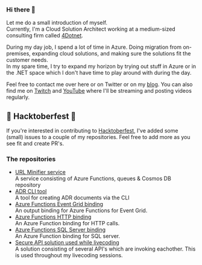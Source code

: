 ### Hi there 👋

Let me do a small introduction of myself.  
Currently, I'm a Cloud Solution Architect working at a medium-sized consulting firm called [4Dotnet](https://www.4dotnet.nl/).

During my day job, I spend a lot of time in Azure. Doing migration from on-premises, expanding cloud solutions, and making sure the solutions fit the customer needs.  
In my spare time, I try to expand my horizon by trying out stuff in Azure or in the .NET space which I don't have time to play around with during the day.

Feel free to contact me over here or on Twitter or on my [blog](https://jan-v.nl/).
You can also find me on [Twitch](https://www.twitch.tv/jandev) and [YouTube](https://www.youtube.com/channel/UCLfd7HBMLYJ0Muou1ihl_DA) where I'll be streaming and posting videos regularly.

## 🎃 Hacktoberfest 🎃

If you're interested in contributing to [Hacktoberfest](https://hacktoberfest.digitalocean.com/), I've added some (small) issues to a couple of my repositories. Feel free to add more as you see fit and create PR's.

### The repositories

* [URL Minifier service](https://github.com/Jandev/minifier)  
  A service consisting of Azure Functions, queues & Cosmos DB repository
* [ADR CLI tool](https://github.com/Jandev/adr-cli)  
  A tool for creating ADR documents via the CLI
* [Azure Functions Event Grid binding](https://github.com/Jandev/azurefunctions-eventgrid)  
  An output binding for Azure Functions for Event Grid.
* [Azure Functions HTTP binding](https://github.com/Jandev/azurefunctions-httpbinding)  
  An Azure Function binding for HTTP calls. 
* [Azure Functions SQL Server binding](https://github.com/Jandev/azurefunctions-sqlbinding)  
  An Azure Function binding for SQL server.
* [Secure API solution used while livecoding](https://github.com/Jandev/secure-apis)  
  A solution consisting of several API's which are invoking eachother. This is used throughout my livecoding sessions. 
